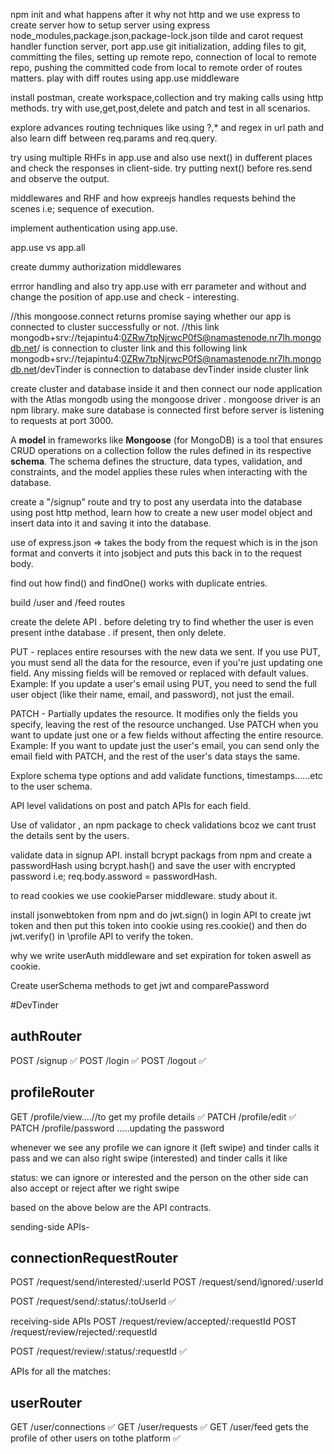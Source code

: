 npm init and what happens after it
why not http and we use express to create server
how to setup server using express
node_modules,package.json,package-lock.json
tilde and carot
request handler function
server, port
app.use
git initialization, adding files to git, committing the files, setting up remote repo, connection of local to remote repo, pushing the committed code from local to remote
order of routes matters. play with diff routes using app.use middleware

install postman, create workspace,collection and try making calls using http methods. try with use,get,post,delete and patch and test in all scenarios.

explore advances routing techniques like using ?,\* and regex in url path and also learn diff between req.params and req.query.

try using multiple RHFs in app.use and also use next() in dufferent places and check the responses in client-side. try putting next() before res.send and observe the output.

middlewares and RHF and how expreejs handles requests behind the scenes i.e; sequence of execution.

implement authentication using app.use.

app.use vs app.all

create dummy authorization middlewares

errror handling and also try app.use with err parameter and without and change the position of app.use and check - interesting.

//this mongoose.connect returns promise saying whether our app is connected to cluster successfully or not.
//this link mongodb+srv://tejapintu4:0ZRw7tpNjrwcP0fS@namastenode.nr7lh.mongodb.net/ is connection to cluster link and this following link mongodb+srv://tejapintu4:0ZRw7tpNjrwcP0fS@namastenode.nr7lh.mongodb.net/devTinder is connection to database devTinder inside cluster link

create cluster and database inside it and then connect our node application with the Atlas mongodb using the mongoose driver . mongoose driver is an npm library. make sure database is connected first before server is listening to requests at port 3000.

A **model** in frameworks like **Mongoose** (for MongoDB) is a tool that ensures CRUD operations on a collection follow the rules defined in its respective **schema**. The schema defines the structure, data types, validation, and constraints, and the model applies these rules when interacting with the database.

create a "/signup"  route and try to post any userdata into the database using post http method, learn how to create a new user model object and insert data into it and saving it into the database.

use of express.json => takes the body from the request which is in the json format and converts it into jsobject and puts this back in to the request body.

find out how find() and findOne() works with duplicate entries.

build /user and /feed routes

create the delete API . before deleting try to find whether the user is even present inthe database . if present, then only delete.

PUT - replaces entire resourses with the new data we sent. If you use PUT, you must send all the data for the resource, even if you're just updating one field. Any missing fields will be removed or replaced with default values.
Example: If you update a user's email using PUT, you need to send the full user object (like their name, email, and password), not just the email.

PATCH - Partially updates the resource. It modifies only the fields you specify, leaving the rest of the resource unchanged.
Use PATCH when you want to update just one or a few fields without affecting the entire resource.
Example: If you want to update just the user's email, you can send only the email field with PATCH, and the rest of the user's data stays the same.

Explore schema type options and add validate functions, timestamps......etc to the user schema.

API level validations on post and patch APIs for each field.

Use of validator , an npm package to check validations bcoz we cant trust the details sent by the users.

validate data in signup API.
install bcrypt packags from npm and create a passwordHash using bcrypt.hash() and save the user with encrypted password i.e; req.body.assword = passwordHash.

to read cookies we use cookieParser middleware. study about it.

install jsonwebtoken from npm and do jwt.sign() in login API to create jwt token and then put this token into cookie using res.cookie() and then do jwt.verify() in \profile API to verify the token.

why we write userAuth middleware and set expiration for token aswell as cookie.

Create userSchema methods to get jwt and comparePassword

#DevTinder 

## authRouter
POST /signup ✅
POST /login ✅
POST /logout ✅

## profileRouter
GET /profile/view....//to get my profile details ✅
PATCH /profile/edit ✅
PATCH /profile/password .....updating the password

whenever we see any profile we can ignore it (left swipe) and tinder calls it pass and we can also right swipe (interested) and tinder calls it like

status: we can ignore or interested and the person on the other side can also accept or reject after we right swipe

based on the above below are the API contracts.

sending-side APIs-

## connectionRequestRouter

POST /request/send/interested/:userId
POST /request/send/ignored/:userId

POST /request/send/:status/:toUserId ✅

receiving-side APIs
POST /request/review/accepted/:requestId
POST /request/review/rejected/:requestId

POST /request/review/:status/:requestId ✅

APIs for all the matches:

## userRouter
GET /user/connections ✅
GET /user/requests ✅
GET /user/feed gets the profile of other users on tothe platform ✅